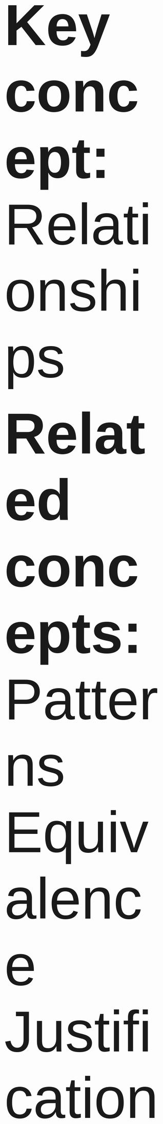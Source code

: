 
<!--<style>@import url(https://cdn.rawgit.com/dreampulse/computer-modern-web-font/master/font/Sans/cmun-sans.css);</style>-->
<span style='@import url(https://cdn.rawgit.com/dreampulse/computer-modern-web-font/master/font/Sans/cmun-sans.css); font-size: 180px; font-family: "Computer Modern Sans", sans-serif;'>**Key concept:**<br/> Relationships</span>
<br/>
<br/>

<span style='@import url(https://cdn.rawgit.com/dreampulse/computer-modern-web-font/master/font/Sans/cmun-sans.css); font-size: 180px; font-family: "Computer Modern Sans", sans-serif;'>**Related concepts:**<br/>
Patterns<br/>
Equivalence<br/>
Justification</span>
